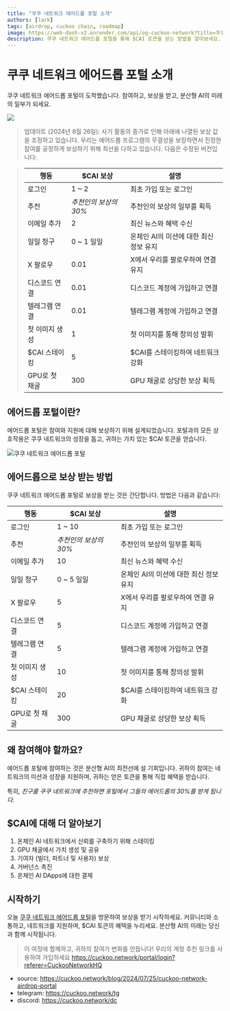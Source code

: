 ```yaml
---
title: "쿠쿠 네트워크 에어드롭 포털 소개"
authors: [lark]
tags: [airdrop, cuckoo chain, roadmap]
image: https://web-dash-v2.onrender.com/api/og-cuckoo-network?title=쿠쿠 네트워크 에어드롭 포털 소개
description: 쿠쿠 네트워크 에어드롭 포털을 통해 $CAI 토큰을 얻는 방법을 알아보세요. 오늘 분산형 AI에 참여하고, 지원하며, 혜택을 누리세요!
---
```


# 쿠쿠 네트워크 에어드롭 포털 소개

쿠쿠 네트워크 에어드롭 포털이 도착했습니다. 참여하고, 보상을 받고, 분산형 AI의 미래의 일부가 되세요.

![](https://cuckoo-network.b-cdn.net/2024-07-25-cuckoo-network-airdrop-portal.webp)

> 업데이트 (2024년 8월 26일): 사기 활동의 증가로 인해 아래에 나열된 보상 값을 조정하고 있습니다. 우리는 에어드롭 프로그램의 무결성을 보장하면서 진정한 참여를 공정하게 보상하기 위해 최선을 다하고 있습니다. 다음은 수정된 버전입니다:

> | 행동                   | $CAI 보상                  | 설명                                           |
> | ---------------------- | -------------------------- | ---------------------------------------------- |
> | 로그인                 | 1 ~ 2                      | 최초 가입 또는 로그인                          |
> | 추천                   | _추천인의 보상의 30%_      | 추천인의 보상의 일부를 획득                   |
> | 이메일 추가            | 2                          | 최신 뉴스와 혜택 수신                          |
> | 일일 청구              | 0 ~ 1 일일                 | 온체인 AI의 미션에 대한 최신 정보 유지         |
> | X 팔로우               | 0.01                       | X에서 우리를 팔로우하여 연결 유지              |
> | 디스코드 연결          | 0.01                       | 디스코드 계정에 가입하고 연결                  |
> | 텔레그램 연결          | 0.01                       | 텔레그램 계정에 가입하고 연결                  |
> | 첫 이미지 생성         | 1                          | 첫 이미지를 통해 창의성 발휘                   |
> | $CAI 스테이킹          | 5                          | $CAI를 스테이킹하여 네트워크 강화              |
> | GPU로 첫 채굴          | 300                        | GPU 채굴로 상당한 보상 획득                    |

## 에어드롭 포털이란?

에어드롭 포털은 참여와 지원에 대해 보상하기 위해 설계되었습니다. 포털과의 모든 상호작용은 쿠쿠 네트워크의 성장을 돕고, 귀하는 가치 있는 $CAI 토큰을 얻습니다.

![쿠쿠 네트워크 에어드롭 포털](https://cuckoo-network.b-cdn.net/airdrop-portal.webp "쿠쿠 네트워크 에어드롭 포털")

## 에어드롭으로 보상 받는 방법

쿠쿠 네트워크 에어드롭 포털로 보상을 받는 것은 간단합니다. 방법은 다음과 같습니다:

| 행동                   | $CAI 보상                  | 설명                                           |
| ---------------------- | -------------------------- | ---------------------------------------------- |
| 로그인                 | 1 ~ 10                     | 최초 가입 또는 로그인                          |
| 추천                   | _추천인의 보상의 30%_      | 추천인의 보상의 일부를 획득                   |
| 이메일 추가            | 10                         | 최신 뉴스와 혜택 수신                          |
| 일일 청구              | 0 ~ 5 일일                 | 온체인 AI의 미션에 대한 최신 정보 유지         |
| X 팔로우               | 5                          | X에서 우리를 팔로우하여 연결 유지              |
| 디스코드 연결          | 5                          | 디스코드 계정에 가입하고 연결                  |
| 텔레그램 연결          | 5                          | 텔레그램 계정에 가입하고 연결                  |
| 첫 이미지 생성         | 10                         | 첫 이미지를 통해 창의성 발휘                   |
| $CAI 스테이킹          | 20                         | $CAI를 스테이킹하여 네트워크 강화              |
| GPU로 첫 채굴          | 300                        | GPU 채굴로 상당한 보상 획득                    |

## 왜 참여해야 할까요?

에어드롭 포털에 참여하는 것은 분산형 AI의 최전선에 설 기회입니다. 귀하의 참여는 네트워크의 미션과 성장을 지원하며, 귀하는 얻은 토큰을 통해 직접 혜택을 받습니다.

특히, _친구를 쿠쿠 네트워크에 추천하면 포털에서 그들의 에어드롭의 30%를 받게 됩니다._

## $CAI에 대해 더 알아보기

1. 온체인 AI 네트워크에서 신뢰를 구축하기 위해 스테이킹
2. GPU 채굴에서 가치 생성 및 공유
3. 기여자 (빌더, 파트너 및 사용자) 보상
4. 거버넌스 촉진
5. 온체인 AI DApps에 대한 결제

## 시작하기

오늘 [쿠쿠 네트워크 에어드롭 포털](https://cuckoo.network/portal/airdrop)을 방문하여 보상을 받기 시작하세요. 커뮤니티와 소통하고, 네트워크를 지원하며, $CAI 토큰의 혜택을 누리세요. 분산형 AI의 미래는 당신과 함께 시작됩니다.

> 이 여정에 함께하고, 귀하의 참여가 변화를 만듭니다! 우리의 계정 추천 링크를 사용하여 가입하세요 https://cuckoo.network/portal/login?referer=CuckooNetworkHQ

- source: https://cuckoo.network/blog/2024/07/25/cuckoo-network-airdrop-portal
- telegram: https://cuckoo.network/tg
- discord: https://cuckoo.network/dc